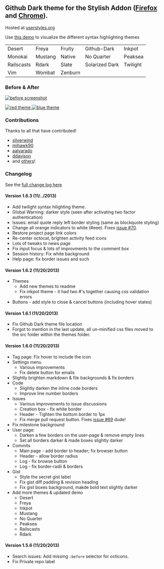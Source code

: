 ## Github Dark theme for the Stylish Addon ([Firefox](https://addons.mozilla.org/en-US/firefox/addon/2108/) and [Chrome](https://chrome.google.com/extensions/detail/fjnbnpbmkenffdnngjfgmeleoegfcffe)).

Hosted at [userstyles.org](http://userstyles.org/styles/37035)

Use [this demo](http://mottie.github.io/Github-Dark/) to visualize the different syntax highlighting themes

<table>
  <tr><td>Desert</td>     <td>Freya</td>   <td>Fruity</td>  <td>Github-Dark</td>    <td>Inkpot</td></tr>
  <tr><td>Monokai</td>    <td>Mustang</td> <td>Native</td>  <td>No Quarter</td>     <td>Peaksea</td></tr>
  <tr><td>Railscasts</td> <td>Rdark</td>   <td>Slate</td>   <td>Solarized Dark</td> <td>Twilight</td></tr>
  <tr><td>Vim</td>        <td>Wombat</td>  <td>Zenburn</td> <td></td>               <td></td></tr>
</table>

### Before & After

 [ ![before screenshot](https://raw.github.com/Mottie/Github-Dark/master/images/before_th.png) ](https://raw.github.com/Mottie/Github-Dark/master/images/before.png)

 [ ![red theme](https://raw.github.com/Mottie/Github-Dark/master/images/after_red_th.png) ](https://raw.github.com/Mottie/Github-Dark/master/images/after_red.png)
 [ ![blue theme](https://raw.github.com/Mottie/Github-Dark/master/images/after_blue_th.png) ](https://raw.github.com/Mottie/Github-Dark/master/images/after_blue.png)
 
### Contributions

Thanks to all that have contributed!

* [silverwind](http://github.com/silverwind)
* [mihawk90](http://github.com/mihawk90)
* [aalvarado](http://github.com/aalvarado)
* [ddavison](http://github.com/ddavison)
* and [others](https://github.com/Mottie/Github-Dark/graphs/contributors)!

### **Changelog**

See the [full change log here](https://github.com/Mottie/Github-Dark/wiki)

#### Version 1.6.3 (11/../2013)

* Add twilight syntax hilighting theme.
* Global Warning: darker style (seen after activating two factor authentication)
* Issues: email quote reply left border styling (same as blockquote styling)
* Change all orange indicators to white (#eee). Fixes [issue #70](https://github.com/Mottie/Github-Dark/issues/70).
* Restore project page link colors
* Re-center octocat, brighten activity feed icons
* Lots of tweaks to news page
* Fix input focus &amp; lots of improvments to the comment box
* Session history: Fix white background
* Help page: fix border issues and such

#### Version 1.6.2 (11/20/2013)

* Themes
  * Add new themes to readme
  * Fix inkpot theme - it had two #'s together causing css validation errors
* Buttons - add style to close &amp; cancel buttons (including hover states)

#### Version 1.6.1 (11/20/2013)

* Fix Github Dark theme file location
* Forgot to mention in the last update, all un-minified css files moved to the src folder within the themes folder.

#### Version 1.6.0 (11/20/2013)
* Tag page: Fix hover to include the icon
* Settings menu
  * Various improvements
  * Fix delete button for emails
* Slightly brighten markdown &amp; file backgrounds &amp; fix borders
* Code
  * Slightly darken the inline code borders
  * Improve line number borders
* Issues
  * Various improvements to issue discussions
  * Creation box - fix white border
  * Header - Tighten the bottom border to 1px
  * Fix merge pull request button. Fixes [issue #69](https://github.com/Mottie/Github-Dark/issues/69) dude!
* Fix milestone background
* User page:
  * Darken a few borders on the user-page &amp; remove empty lines
  * Set all borders darker &amp; made boxes slightly darker
* Commits
  * Main page - add border to header; fix browser button
  * Header - allow border radius
  * Log - fix browse button
  * Log - fix border-radii &amp; borders
* Gist
  * Style the secret gist label
  * Fix gist diff padding &amp; revision heading
  * Fix gist boxes background, makde bold text slightly darker
* Add more themes &amp; updated demo
  * Desert
  * Freya
  * Inkpot
  * Mustang
  * No Quarter
  * Peaksea
  * Railscasts
  * Rdark

#### Version 1.5.6 (11/20/2013)

* Search issues: Add missing `:before` selector for octicons.
* Fix Private repo label
